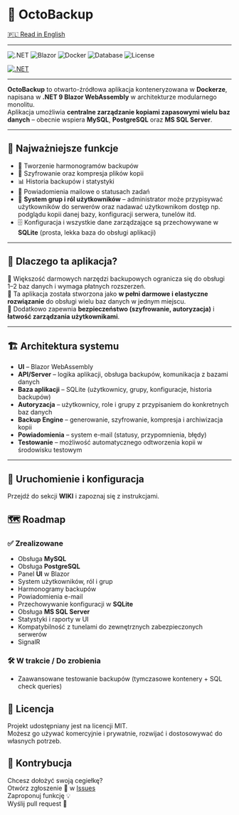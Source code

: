 # 💾 OctoBackup  

[🇵🇱 Read in English](README.md)

---

![.NET](https://img.shields.io/badge/.NET-9-blueviolet)
![Blazor](https://img.shields.io/badge/Blazor-WebAssembly-purple?logo=blazor&logoColor=white)
![Docker](https://img.shields.io/badge/Docker-Ready-blue?logo=docker&logoColor=white)
![Database](https://img.shields.io/badge/Databases-MySQL%20%7C%20PostgreSQL%20%7C%20SqlServer-red)
![License](https://img.shields.io/badge/License-MIT-green)

[![.NET](https://github.com/Lewan24/DatabasesBackupServiceDotNet/actions/workflows/dotnet.yml/badge.svg)](https://github.com/Lewan24/DatabasesBackupServiceDotNet/actions/workflows/dotnet.yml)

---

**OctoBackup** to otwarto-źródłowa aplikacja konteneryzowana w **Dockerze**, napisana w **.NET 9 Blazor WebAssembly** w architekturze modularnego monolitu.  
Aplikacja umożliwia **centralne zarządzanie kopiami zapasowymi wielu baz danych** – obecnie wspiera **MySQL**, **PostgreSQL** oraz **MS SQL Server**.  

---

## 🔑 Najważniejsze funkcje  

- 📅 Tworzenie harmonogramów backupów  
- 🔐 Szyfrowanie oraz kompresja plików kopii  
- 📊 Historia backupów i statystyki  
- 📧 Powiadomienia mailowe o statusach zadań  
- 👥 **System grup i ról użytkowników** – administrator może przypisywać użytkowników do serwerów oraz nadawać użytkownikom dostęp np. podglądu kopii danej bazy, konfiguracji serwera, tunelów itd.
- 🗄️ Konfiguracja i wszystkie dane zarządzające są przechowywane w **SQLite** (prosta, lekka baza do obsługi aplikacji)  

---

## 🌟 Dlaczego ta aplikacja?  

🔹 Większość darmowych narzędzi backupowych ogranicza się do obsługi 1–2 baz danych i wymaga płatnych rozszerzeń.  
🔹 Ta aplikacja została stworzona jako **w pełni darmowe i elastyczne rozwiązanie** do obsługi wielu baz danych w jednym miejscu.  
🔹 Dodatkowo zapewnia **bezpieczeństwo (szyfrowanie, autoryzacja)** i **łatwość zarządzania użytkownikami**.  

---

## 🏗️ Architektura systemu  

- **UI** – Blazor WebAssembly  
- **API/Server** – logika aplikacji, obsługa backupów, komunikacja z bazami danych  
- **Baza aplikacji** – SQLite (użytkownicy, grupy, konfiguracje, historia backupów)  
- **Autoryzacja** – użytkownicy, role i grupy z przypisaniem do konkretnych baz danych  
- **Backup Engine** – generowanie, szyfrowanie, kompresja i archiwizacja kopii  
- **Powiadomienia** – system e-mail (statusy, przypomnienia, błędy)  
- **Testowanie** – możliwość automatycznego odtworzenia kopii w środowisku testowym  

---

## 🚀 Uruchomienie i konfiguracja

Przejdź do sekcji **WIKI** i zapoznaj się z instrukcjami.

## 🗺️ Roadmap  

### ✅ Zrealizowane  
- Obsługa **MySQL**  
- Obsługa **PostgreSQL**  
- Panel **UI** w Blazor  
- System użytkowników, ról i grup  
- Harmonogramy backupów  
- Powiadomienia e-mail  
- Przechowywanie konfiguracji w **SQLite**  
- Obsługa **MS SQL Server**  
- Statystyki i raporty w UI  
- Kompatybilność z tunelami do zewnętrznych zabezpieczonych serwerów
- SignalR 

### 🛠️ W trakcie / Do zrobienia  
- Zaawansowane testowanie backupów (tymczasowe kontenery + SQL check queries)  

## 📜 Licencja
Projekt udostępniany jest na licencji MIT.<br>
Możesz go używać komercyjnie i prywatnie, rozwijać i dostosowywać do własnych potrzeb.

## 🤝 Kontrybucja
Chcesz dołożyć swoją cegiełkę?<br>
Otwórz zgłoszenie 🐛 w [Issues](../../issues)<br>
Zaproponuj funkcję 💡<br>
Wyślij pull request 🚀

